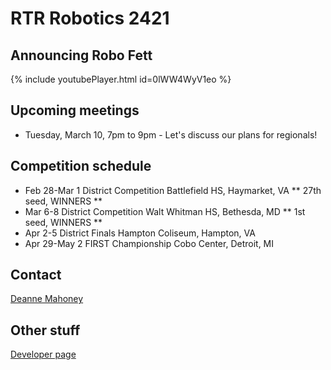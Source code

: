 # RTR Robotics 2421

## Announcing Robo Fett

{% include youtubePlayer.html id=0lWW4WyV1eo %}

## Upcoming meetings
* Tuesday, March 10, 7pm to 9pm - Let's discuss our plans for regionals!


## Competition schedule

* Feb 28-Mar 1 District Competition Battlefield HS, Haymarket, VA ** 27th seed, WINNERS **
* Mar 6-8 District Competition Walt Whitman HS, Bethesda, MD ** 1st seed, WINNERS **
* Apr 2-5 District Finals Hampton Coliseum, Hampton, VA
* Apr 29-May 2 FIRST Championship Cobo Center, Detroit, MI

## Contact

[Deanne Mahoney](mailto:first2421@gmail.com)

## Other stuff
[Developer page](/developers)
